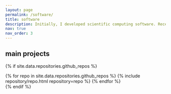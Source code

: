 ```yaml
---
layout: page
permalink: /software/
title: software
description: Initially, I developed scientific computing software. Recently, I've become interested in inference on the edge for LLM. I code mainly in Python, C and C++.
nav: true
nav_order: 3
---
```


## main projects

{% if site.data.repositories.github_repos %}
<div class="repositories d-flex flex-wrap flex-md-row flex-column justify-content-between align-items-center">
  {% for repo in site.data.repositories.github_repos %}
    {% include repository/repo.html repository=repo %}
  {% endfor %}
</div>
{% endif %}
